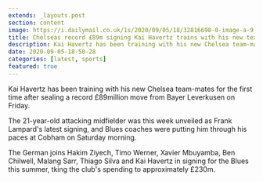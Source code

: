 ```yaml
---
extends: _layouts.post
section: content
image: https://i.dailymail.co.uk/1s/2020/09/05/18/32816698-0-image-a-9_1599327573185.jpg 
title: Chelseas record £89m signing Kai Havertz trains with his new team-mates for the first time  
description: Kai Havertz has been training with his new Chelsea team-mates for the first time after sealing a record £89million move from Bayer Leverkusen on Friday.  
date: 2020-09-05-18-50-28 
categories: [latest, sports] 
featured: true 
--- 
```

Kai Havertz has been training with his new Chelsea team-mates for the first time after sealing a record £89million move from Bayer Leverkusen on Friday. 

The 21-year-old attacking midfielder was this week unveiled as Frank Lampard's latest signing, and Blues coaches were putting him through his paces at Cobham on Saturday morning.

The German joins Hakim Ziyech, Timo Werner, Xavier Mbuyamba, Ben Chilwell, Malang Sarr, Thiago Silva and Kai Havertz in signing for the Blues this summer, tking the club's spending to approximately £230m. 











